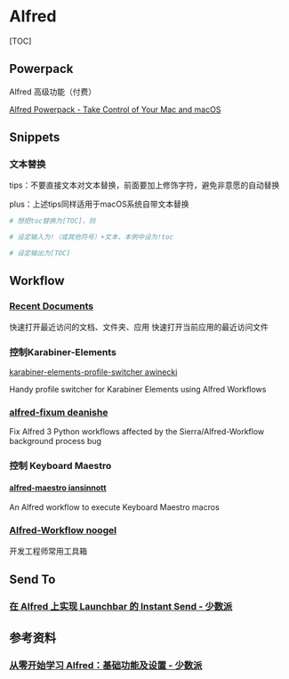 # Alfred

[TOC]



## Powerpack

Alfred 高级功能（付费）

[Alfred Powerpack - Take Control of Your Mac and macOS](https://www.alfredapp.com/powerpack/)



## Snippets

### 文本替换

tips：不要直接文本对文本替换，前面要加上修饰字符，避免非意愿的自动替换

plus：上述tips同样适用于macOS系统自带文本替换

```bash
# 想把toc替换为[TOC]，则

# 设定输入为!（或其他符号）+文本，本例中设为!toc

# 设定输出为[TOC]
```



## Workflow

### [Recent Documents](https://github.com/mpco/AlfredWorkflow-Recent-Documents)

快速打开最近访问的文档、文件夹、应用
快速打开当前应用的最近访问文件

### 控制Karabiner-Elements

[karabiner-elements-profile-switcher awinecki](https://github.com/awinecki/karabiner-elements-profile-switcher)

Handy profile switcher for Karabiner Elements using Alfred Workflows

### [alfred-fixum deanishe](https://github.com/deanishe/alfred-fixum)

Fix Alfred 3 Python workflows affected by the Sierra/Alfred-Workflow background process bug



### 控制 Keyboard Maestro

#### [alfred-maestro iansinnott](https://github.com/iansinnott/alfred-maestro)

An Alfred workflow to execute Keyboard Maestro macros

### [Alfred-Workflow noogel](https://github.com/noogel/Alfred-Workflow)

开发工程师常用工具箱

## Send To

### [在 Alfred 上实现 Launchbar 的 Instant Send - 少数派](https://sspai.com/post/46088)



## 参考资料

### [从零开始学习 Alfred：基础功能及设置 - 少数派](https://sspai.com/post/32979)

